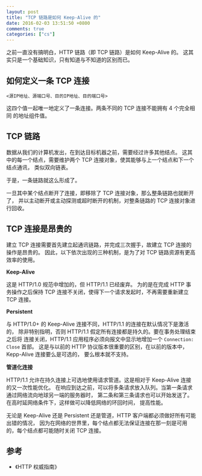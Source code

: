 ```yaml
---
layout: post
title: "TCP 链路是如何 Keep-Alive 的"
date: 2016-02-03 13:51:50 +0800
comments: true
categories: ["cs"]
---
```


之前一直没有搞明白，HTTP 链路（即 TCP 链路）是如何 Keep-Alive 的。
这其实只是一个基础知识，只有知道与不知道的区别而已。

## 如何定义一条 TCP 连接

```
<源IP地址、源端口号、目的IP地址、目的端口号>
```

这四个值一起唯一地定义了一条连接。两条不同的 TCP 连接不能拥有 4 个完全相同
的地址组件值。

## TCP 链路

数据从我们的计算机发出，在到达目标机器之前，需要经过许多其他结点。
这其中的每一个结点，需要维护两个 TCP 连接对象，使其能够与上一个结点和下一个结点通讯，
类似双向链表。

于是，一条链路就这么形成了。

一旦其中某个结点断开了连接，即移除了 TCP 连接对象，那么整条链路也就断开了，
并以主动断开或主动探测或超时断开的机制，对整条链路的 TCP 连接对象进行回收。

## TCP 连接是昂贵的

建立 TCP 连接需要首先建立起通讯链路，并完成三次握手，故建立 TCP 连接的操作是昂贵的。
因此，以下依次出现的三种机制，是为了对 TCP 链路资源有更高效率的使用。

**Keep-Alive**

这是 HTTP/1.0 规范中增加的，但 HTTP/1.1 已经废弃。
为的是在完成 HTTP 事务操作之后保持 TCP 连接不关闭，使得下一个请求发起时，不再需要重新建立 TCP 连接。

**Persistent**

与 HTTP/1.0+ 的 Keep-Alive 连接不同，HTTP/1.1 的连接在默认情况下是激活的，
除非特别指明，否则 HTTP/1.1 假定所有连接都是持久的。要在事务处理结束之后将
连接关闭，HTTP/1.1 应用程序必须向报文中显示地增加一个 `Connection: Close` 首部。
这是与以前的 HTTP 协议版本很重要的区别，在以前的版本中，Kepp-Alive 连接要么是可选的，
要么根本就不支持。

**管道化连接**

HTTP/1.1 允许在持久连接上可选地使用请求管道。这是相对于 Keep-Alive 连接的又一次性能优化。
在响应到达之前，可以将多条请求放入队列。当第一条请求通过网络流向地球另一端的服务器时，
第二条和第三条请求也可以开始发送了。在高时延网络条件下，这样做可以降低网络的环回时间，
提高性能。

无论是 Keep-Alive 还是 Persistent 还是管道，HTTP 客户端都必须做好所有可能出错的情况，
因为在网络的世界里，每个结点都无法保证连接在那一刻是可用的，每个结点都可能随时关闭 TCP 连接。

## 参考

- 《HTTP 权威指南》
